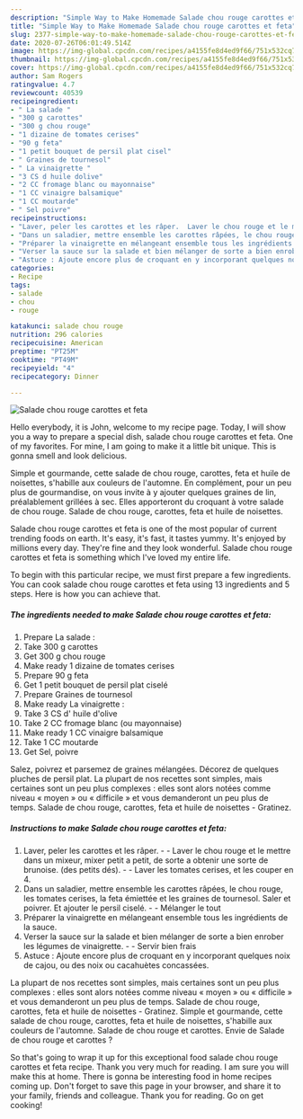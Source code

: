 ```yaml
---
description: "Simple Way to Make Homemade Salade chou rouge carottes et feta"
title: "Simple Way to Make Homemade Salade chou rouge carottes et feta"
slug: 2377-simple-way-to-make-homemade-salade-chou-rouge-carottes-et-feta
date: 2020-07-26T06:01:49.514Z
image: https://img-global.cpcdn.com/recipes/a4155fe8d4ed9f66/751x532cq70/salade-chou-rouge-carottes-et-feta-photo-principale-de-la-recette.jpg
thumbnail: https://img-global.cpcdn.com/recipes/a4155fe8d4ed9f66/751x532cq70/salade-chou-rouge-carottes-et-feta-photo-principale-de-la-recette.jpg
cover: https://img-global.cpcdn.com/recipes/a4155fe8d4ed9f66/751x532cq70/salade-chou-rouge-carottes-et-feta-photo-principale-de-la-recette.jpg
author: Sam Rogers
ratingvalue: 4.7
reviewcount: 40539
recipeingredient:
- " La salade "
- "300 g carottes"
- "300 g chou rouge"
- "1 dizaine de tomates cerises"
- "90 g feta"
- "1 petit bouquet de persil plat cisel"
- " Graines de tournesol"
- " La vinaigrette "
- "3 CS d huile dolive"
- "2 CC fromage blanc ou mayonnaise"
- "1 CC vinaigre balsamique"
- "1 CC moutarde"
- " Sel poivre"
recipeinstructions:
- "Laver, peler les carottes et les râper.  Laver le chou rouge et le mettre dans un mixeur, mixer petit a petit, de sorte a obtenir une sorte de brunoise. (des petits dés).  Laver les tomates cerises, et les couper en 4."
- "Dans un saladier, mettre ensemble les carottes râpées, le chou rouge, les tomates cerises, la feta émiettée et les graines de tournesol. Saler et poivrer. Et ajouter le persil ciselé.  Mélanger le tout"
- "Préparer la vinaigrette en mélangeant ensemble tous les ingrédients de la sauce."
- "Verser la sauce sur la salade et bien mélanger de sorte a bien enrober les légumes de vinaigrette.  Servir bien frais"
- "Astuce : Ajoute encore plus de croquant en y incorporant quelques noix de cajou, ou des noix ou cacahuètes concassées."
categories:
- Recipe
tags:
- salade
- chou
- rouge

katakunci: salade chou rouge 
nutrition: 296 calories
recipecuisine: American
preptime: "PT25M"
cooktime: "PT49M"
recipeyield: "4"
recipecategory: Dinner

---
```



![Salade chou rouge carottes et feta](https://img-global.cpcdn.com/recipes/a4155fe8d4ed9f66/751x532cq70/salade-chou-rouge-carottes-et-feta-photo-principale-de-la-recette.jpg)

Hello everybody, it is John, welcome to my recipe page. Today, I will show you a way to prepare a special dish, salade chou rouge carottes et feta. One of my favorites. For mine, I am going to make it a little bit unique. This is gonna smell and look delicious.

Simple et gourmande, cette salade de chou rouge, carottes, feta et huile de noisettes, s&#39;habille aux couleurs de l&#39;automne. En complément, pour un peu plus de gourmandise, on vous invite à y ajouter quelques graines de lin, préalablement grillées à sec. Elles apporteront du croquant à votre salade de chou rouge. Salade de chou rouge, carottes, feta et huile de noisettes.

Salade chou rouge carottes et feta is one of the most popular of current trending foods on earth. It's easy, it's fast, it tastes yummy. It's enjoyed by millions every day. They're fine and they look wonderful. Salade chou rouge carottes et feta is something which I've loved my entire life.


To begin with this particular recipe, we must first prepare a few ingredients. You can cook salade chou rouge carottes et feta using 13 ingredients and 5 steps. Here is how you can achieve that.

<!--inarticleads1-->

##### The ingredients needed to make Salade chou rouge carottes et feta:

1. Prepare  La salade :
1. Take 300 g carottes
1. Get 300 g chou rouge
1. Make ready 1 dizaine de tomates cerises
1. Prepare 90 g feta
1. Get 1 petit bouquet de persil plat ciselé
1. Prepare  Graines de tournesol
1. Make ready  La vinaigrette :
1. Take 3 CS d&#39; huile d&#39;olive
1. Take 2 CC fromage blanc (ou mayonnaise)
1. Make ready 1 CC vinaigre balsamique
1. Take 1 CC moutarde
1. Get  Sel, poivre


Salez, poivrez et parsemez de graines mélangées. Décorez de quelques pluches de persil plat. La plupart de nos recettes sont simples, mais certaines sont un peu plus complexes : elles sont alors notées comme niveau « moyen » ou « difficile » et vous demanderont un peu plus de temps. Salade de chou rouge, carottes, feta et huile de noisettes - Gratinez. 

<!--inarticleads2-->

##### Instructions to make Salade chou rouge carottes et feta:

1. Laver, peler les carottes et les râper. -  - Laver le chou rouge et le mettre dans un mixeur, mixer petit a petit, de sorte a obtenir une sorte de brunoise. (des petits dés). -  - Laver les tomates cerises, et les couper en 4.
1. Dans un saladier, mettre ensemble les carottes râpées, le chou rouge, les tomates cerises, la feta émiettée et les graines de tournesol. Saler et poivrer. Et ajouter le persil ciselé. -  - Mélanger le tout
1. Préparer la vinaigrette en mélangeant ensemble tous les ingrédients de la sauce.
1. Verser la sauce sur la salade et bien mélanger de sorte a bien enrober les légumes de vinaigrette. -  - Servir bien frais
1. Astuce : Ajoute encore plus de croquant en y incorporant quelques noix de cajou, ou des noix ou cacahuètes concassées.


La plupart de nos recettes sont simples, mais certaines sont un peu plus complexes : elles sont alors notées comme niveau « moyen » ou « difficile » et vous demanderont un peu plus de temps. Salade de chou rouge, carottes, feta et huile de noisettes - Gratinez. Simple et gourmande, cette salade de chou rouge, carottes, feta et huile de noisettes, s&#39;habille aux couleurs de l&#39;automne. Salade de chou rouge et carottes. Envie de Salade de chou rouge et carottes ? 

So that's going to wrap it up for this exceptional food salade chou rouge carottes et feta recipe. Thank you very much for reading. I am sure you will make this at home. There is gonna be interesting food in home recipes coming up. Don't forget to save this page in your browser, and share it to your family, friends and colleague. Thank you for reading. Go on get cooking!
